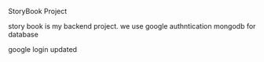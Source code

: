 
StoryBook Project

story book is my backend project.
we use google authntication 
mongodb for database

google login updated

